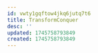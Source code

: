 ```yaml
---
id: vwty1gqftow4jkq6jutq7t6
title: TransformConquer
desc: ''
updated: 1745758793849
created: 1745758793849
---
```


